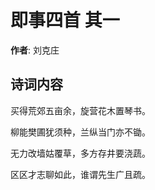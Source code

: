 # 即事四首  其一

**作者**: 刘克庄

## 诗词内容

买得荒郊五亩余，旋营花木置琴书。

柳能樊圃犹须种，兰纵当门亦不锄。

无力改墙姑覆草，多方存井要浇蔬。

区区才志聊如此，谁谓先生广且疏。

